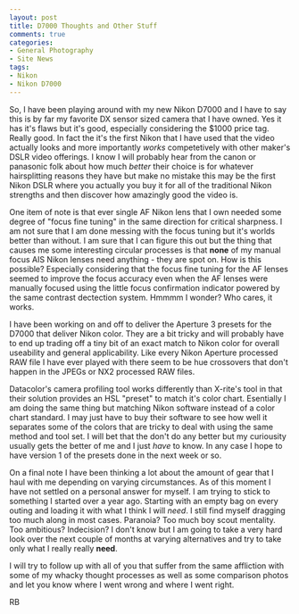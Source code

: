 ```yaml
---
layout: post
title: D7000 Thoughts and Other Stuff
comments: true
categories:
- General Photography
- Site News
tags:
- Nikon
- Nikon D7000
---
```

So, I have been playing around with my new Nikon D7000 and I have to say this is by far my favorite DX sensor sized camera that I have owned. Yes it has it's flaws but it's good, especially considering the $1000 price tag. Really good. In fact the it's the first Nikon that I have used that the video actually looks and more importantly <em>works</em> competetively with other maker's DSLR video offerings. I know I will probably hear from the canon or panasonic folk about how much <em>better</em> their choice is for whatever hairsplitting reasons they have but make no mistake this may be the first Nikon DSLR where you actually you buy it for all of the traditional Nikon strengths and then discover how amazingly good the video is.

One item of note is that ever single AF Nikon lens that I own needed some degree of "focus fine tuning" in the same direction for critical sharpness. I am not sure that I am done messing with the focus tuning but it's worlds better than without. I am sure that I can figure this out but the thing that causes me some interesting circular processes is that <strong>none</strong> of my manual focus AIS Nikon lenses need anything - they are spot on. How is this possible? Especially considering that the focus fine tuning for the AF lenses seemed to improve the focus accuracy even when the AF lenses were manually focused using the little focus confirmation indicator powered by the same contrast dectection system. Hmmmm I wonder? Who cares, it works.

I have been working on and off to deliver the Aperture 3 presets for the D7000 that deliver Nikon color. They are a bit tricky and will probably have to end up trading off a tiny bit of an exact match to Nikon color for overall useability and general applicability. Like every Nikon Aperture processed RAW file I have ever played with there seem to be hue crossovers that don't happen in the JPEGs or NX2 processed RAW files.

Datacolor's camera profiling tool works differently than X-rite's tool in that their solution provides an HSL "preset" to match it's color chart. Esentially I am doing the same thing but matching Nikon software instead of a color chart standard. I may just have to buy their software to see how well it separates some of the colors that are tricky to deal with using the same method and tool set. I will bet that the don't do any better but my curiousity usually gets the better of me and I just <em>have</em> to know. In any case I hope to have version 1 of the presets done in the next week or so.

On a final note I have been thinking a lot about the amount of gear that I haul with me depending on varying circumstances. As of this moment I have not settled on a personal answer for myself. I am trying to stick to something I started over a year ago. Starting with an empty bag on every outing and loading it with what I think I will <em>need</em>. I still find myself dragging too much along in most cases. Paranoia? Too much boy scout mentality. Too ambitious? Indecision? I don't know but I am going to take a very hard look over the next couple of months at varying alternatives and try to take only what I really really <strong>need</strong>.

I will try to follow up with all of you that suffer from the same affliction with some of my whacky thought processes as well as some comparison photos and let you know where I went wrong and where I went right.

RB
